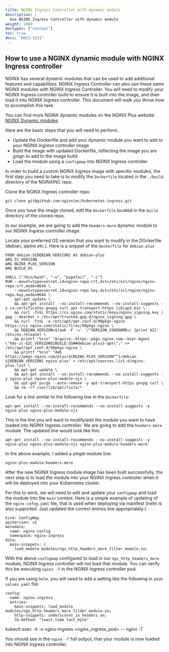 ```yaml
---
title: NGINX Ingress Controller with dynamic module
description: |
  Use NGINX Ingress Controller with dynamic module
weight: 1800
doctypes: ["concept"]
toc: true
docs: "DOCS-1231"
---
```


## How to use a NGINX dynamic module with NGINX Ingress controller

NGINX has several dynamic modules that can be used to add additional features and capabilities. NGINX Ingress Controller can also use these same NGINX modules with NGINX Ingress Controller.
You will need to modify your NGINX Ingress controller build to ensure it is built into the image, and then load it into NGINX Ingress controller.
This document will walk you throw how to accomplish this task.


You can find more NGINX dynamic modules on the NGINX Plus website:
[NGINX Dynamic modules](https://docs.nginx.com/nginx/admin-guide/dynamic-modules/dynamic-modules/)

Here are the basic steps that you will need to perform.

- Update the Dockerfile and add your dynamic module you want to add to your NGINX Ingress controller image
- Build the image with updated Dockerfile, reflecting the image you are goign to add to the image build.
- Load the module using a `configmap` into NGINX Ingress controller

In order to build a custom NGINX Ingress image with specific modules, the first step you need to take is to modify the `Dockerfile` located in the `./build` directory of the NGINXINC repo.

Clone the NGINX Ingress controller repo:

```
git clone git@github.com:nginxinc/kubernetes-ingress.git
```

Once you have the image cloned, edit the `Dockerfile` located in the `build` directory of the cloned repo.


In our example, we are going to add the `Headers-more` dynamic module to our NGINX Ingress controller image.

Locate your preferred OS version that you want to modify in the DOckerfile (debian, alpine etc.).
Here is a snippet of the `Dockerfile` for `debian-plus`

```
FROM debian:${DEBIAN_VERSION} AS debian-plus
ARG IC_VERSION
ARG NGINX_PLUS_VERSION
ARG BUILD_OS

SHELL ["/bin/bash", "-o", "pipefail", "-c"]
RUN --mount=type=secret,id=nginx-repo.crt,dst=/etc/ssl/nginx/nginx-repo.crt,mode=0644 \
	--mount=type=secret,id=nginx-repo.key,dst=/etc/ssl/nginx/nginx-repo.key,mode=0644 \
	apt-get update \
	&& apt-get install --no-install-recommends --no-install-suggests -y ca-certificates gnupg curl apt-transport-https libcap2-bin \
	&& curl -fsSL https://cs.nginx.com/static/keys/nginx_signing.key | gpg --dearmor > /etc/apt/trusted.gpg.d/nginx_signing.gpg \
	&& curl -fsSL -o /etc/apt/apt.conf.d/90pkgs-nginx https://cs.nginx.com/static/files/90pkgs-nginx \
	&& DEBIAN_VERSION=$(awk -F '=' '/^VERSION_CODENAME=/ {print $2}' /etc/os-release) \
	&& printf "%s\n" "Acquire::https::pkgs.nginx.com::User-Agent \"k8s-ic-$IC_VERSION${BUILD_OS##debian-plus}-apt\";" >> /etc/apt/apt.conf.d/90pkgs-nginx \
	&& printf "%s\n" "deb https://pkgs.nginx.com/plus/${NGINX_PLUS_VERSION^^}/debian ${DEBIAN_VERSION} nginx-plus" > /etc/apt/sources.list.d/nginx-plus.list \
	&& apt-get update \
	&& apt-get install --no-install-recommends --no-install-suggests -y nginx-plus nginx-plus-module-njs \
	&& apt-get purge --auto-remove -y apt-transport-https gnupg curl \
	&& rm -rf /var/lib/apt/lists/*
```

Look for a line similar to the following line in the `Dockerfile`:

```
apt-get install --no-install-recommends --no-install-suggests -y nginx-plus nginx-plus-module-njs
```

This is the line you will want to modify/add the module you want to have loaded into NGINX Ingress controller.
We are going to add the `headers-more` module. The updated line would look like this:

```
apt-get install --no-install-recommends --no-install-suggests -y nginx-plus nginx-plus-module-njs nginx-plus-module-headers-more
```

In the above example, I added a single module line:
```
nginx-plus-module-headers-more
```

After the new NGINX Ingress module image has been built successfully, the next step is to load the module into your NGINX Ingress controller when it will be deployed into your Kubernetes cluster.

For this to work, we will need to edit and update your `configmap` and load the module into the `main` context.
Here is a simple example of updating of the `nginx-cofng.yaml` file, that is used when deploying via manifest (helm is also supported. Just updated the correct entries line appropriately.)

```
kind: ConfigMap
apiVersion: v1
metadata:
  name: nginx-config
  namespace: nginx-ingress
data:
  main-snippets: |
    load_module modules/ngx_http_headers_more_filter_module.so;
```

With the above `configmap` configured to load in our `ngx_http_headers_more` module, NGINX Ingress controller will not load that module.
You can verify this be executing `nginx -T` in the NGINX Ingress controller pod:

If you are using `helm`, you will need to add a setting like the following in your `values.yaml` file:

```
config:
  name: nginx-ingress
  entries:
    main-snippets: load_module modules/ngx_http_headers_more_filder_module.so;
    http-snippets: underscores_in_headers on;
    lb-method: "least_time last_byte"
```

kubectl exec -it -n nginx-ingress <nginx_ingress_pod> -- nginx -T

You should see in the `nginx -T` full output, that your module is now loaded into NGINX Ingress controller.
